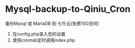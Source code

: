 # Mysql-backup-to-Qiniu_Cron
备份Mysql 或 MariaDB 到 七牛云(免费10G空间)

1. 在config.php录入您的设置
2. 使用crontab定时调用index.php